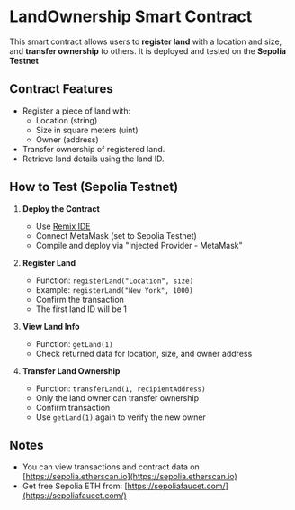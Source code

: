 # LandOwnership Smart Contract

This smart contract allows users to **register land** with a location and size, and **transfer ownership** to others. It is deployed and tested on the **Sepolia Testnet**



## Contract Features

- Register a piece of land with:
  - Location (string)
  - Size in square meters (uint)
  - Owner (address)
- Transfer ownership of registered land.
- Retrieve land details using the land ID.

## How to Test (Sepolia Testnet)

1. **Deploy the Contract**
   - Use [Remix IDE](https://remix.ethereum.org)
   - Connect MetaMask (set to Sepolia Testnet)
   - Compile and deploy via "Injected Provider - MetaMask"

2. **Register Land**
   - Function: `registerLand("Location", size)`
   - Example: `registerLand("New York", 1000)`
   - Confirm the transaction
   - The first land ID will be 1

3. **View Land Info**
   - Function: `getLand(1)`
   - Check returned data for location, size, and owner address

4. **Transfer Land Ownership**
   - Function: `transferLand(1, recipientAddress)`
   - Only the land owner can transfer ownership
   - Confirm transaction
   - Use `getLand(1)` again to verify the new owner

## Notes

- You can view transactions and contract data on [https://sepolia.etherscan.io](https://sepolia.etherscan.io)
- Get free Sepolia ETH from: [https://sepoliafaucet.com/](https://sepoliafaucet.com/)
